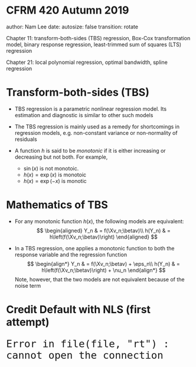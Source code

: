 CFRM 420 Autumn 2019
========================================================
author: Nam Lee
date: 
autosize: false
transition: rotate


Chapter 11: transform-both-sides (TBS) regression, Box-Cox transformation model, binary response regression, least-trimmed sum of squares (LTS) regression

Chapter 21: local polynomial regression, optimal bandwidth, spline regression


$\newcommand{\eps}{\varepsilon}$
$\newcommand{\Var}{\operatorname{Var}}$
$\newcommand\Cov{\operatorname{Cov}}$
$\newcommand{\sig}{\sigma}$
$\newcommand{\al}{\alpha}$
$\newcommand{\Xb}{\bar{X}}$
$\newcommand{\Yb}{\bar{Y}}$
$\newcommand\Eb{\mathbb{E}}$
$\newcommand\Pb{\mathbb{P}}$
$\newcommand\Qb{\mathbb{Q}}$
$\newcommand\Rb{\mathbb{R}}$
$\newcommand\Zb{\mathbb{Z}}$
$\newcommand\Nb{\mathbb{N}}$
$\newcommand\Av{\textbf{A}}$
$\newcommand\Fv{\textbf{F}}$
$\newcommand\Gv{\textbf{G}}$
$\newcommand\Hv{\textbf{H}}$
$\newcommand\Kv{\textbf{K}}$
$\newcommand\Iv{\textbf{I}}$
$\newcommand\Pv{\textbf{P}}$
$\newcommand\Sv{\textbf{S}}$
$\newcommand\Xv{\textbf{X}}$
$\newcommand\Yv{\textbf{Y}}$
$\newcommand\Zv{\textbf{Z}}$
$\newcommand\av{\mathbf{a}}$
$\newcommand\xv{\mathbf{x}}$
$\newcommand\yv{\mathbf{y}}$
$\newcommand\zv{\mathbf{z}}$
$\newcommand\Cv{\mathbf{C}}$
$\newcommand\mv{\mathbf{m}}$
$\newcommand\nv{\mathbf{n}}$
$\newcommand\pv{\mathbf{p}}$
$\newcommand\sv{\mathbf{s}}$
$\newcommand\wv{\mathbf{w}}$
$\newcommand\Wv{\textbf{W}}$
$\newcommand\betav{{\boldsymbol\beta}}$
$\newcommand\etav{{\boldsymbol\eta}}$
$\newcommand\epsv{{\boldsymbol\varepsilon}}$
$\newcommand\delv{{\boldsymbol\delta}}$
$\newcommand\Lamv{{\boldsymbol\Lambda}}$
$\newcommand\lamv{{\boldsymbol\lambda}}$
$\newcommand\muv{{\boldsymbol\mu}}$
$\newcommand\piv{{\boldsymbol\pi}}$
$\newcommand\Pbh{\widehat{\Pb}}$
$\newcommand\Ebh{\widehat{\Eb}}$
$\newcommand\Qh{\widehat{Q}}$
$\newcommand\Ih{\widehat{I}}$
$\newcommand\pih{\widehat{\pi}}$
$\newcommand\Pih{\widehat{\Pi}}$
$\newcommand\Wh{\widehat{W}}$
$\newcommand\Fh{\widehat{F}}$
$\newcommand\Yh{\widehat{Y}}$
$\newcommand\Yvh{\widehat{\Yv}}$
$\newcommand\Ah{\widehat{\Ac}}$
$\newcommand\uh{\widehat{u}}$
$\newcommand\vh{\widehat{v}}$
$\newcommand\fh{\widehat{f}}$
$\newcommand\hh{\widehat{h}}$
$\newcommand\Bh{\widehat{B}}$
$\newcommand\rhoh{\widehat{\rho}}$
$\newcommand\nuh{\widehat{\nu}}$
$\newcommand\varphih{\widehat{\varphi}}$
$\newcommand\alh{\widehat{\al}}$
$\newcommand\thetah{\widehat{\theta}}$
$\newcommand\betah{\widehat{\beta}}$
$\newcommand\betavh{\widehat{\boldsymbol\beta}}$
$\newcommand\kaph{\widehat{\kappa}}$
$\newcommand\sigh{\widehat{\sigma}}$
$\newcommand\epsh{\widehat{\eps}}$
$\newcommand\epsvh{\widehat{\epsv}}$
$\newcommand\epst{\widetilde{\eps}}$
$\newcommand\muh{\widehat{\mu}}$
$\newcommand\dd{\mathrm{d}}$
$\newcommand\ee{\mathrm{e}}$



Transform-both-sides (TBS)
=========

* TBS regression is a parametric nonlinear regression model. Its estimation and diagnostic is similar to other such models

* The TBS regression is mainly used as a remedy for shortcomings in regression models, e.g. non-constant variance or non-normality of residuals

* A function $h$ is said to be _monotonic_ if it is either increasing or decreasing but not both.  For example,
    + $\sin(x)$ is not monotoic.  
    + $h(x) = \exp(x)$ is monotoic 
    + $h(x) = \exp(-x)$ is monotic



Mathematics of TBS
====== 

* For any monotonic function $h(x)$, the following models are equivalent: 
$$
\begin{aligned}
Y_n & = f(\Xv_n;\betav)\\
h(Y_n) & = h\left(f(\Xv_n;\betav)\right)
\end{aligned}
$$

* In a TBS regression, one applies a monotonic function to both the response
variable and the regression function 
$$
\begin{align*}
Y_n & = f(\Xv_n;\betav) + \eps_n\\
h(Y_n) & = h\left(f(\Xv_n;\betav)\right) + \nu_n
\end{align*}
$$
Note, however, that the two models are not equivalent because of the noise term

Credit Default with NLS (first attempt)
=========
<font size='6'>































```
Error in file(file, "rt") : cannot open the connection
```
